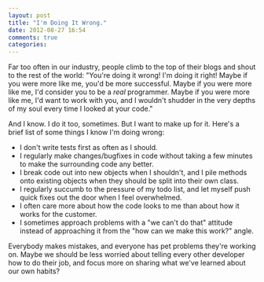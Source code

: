 ```yaml
---
layout: post
title: "I'm Doing It Wrong."
date: 2012-08-27 16:54
comments: true
categories: 
---
```


Far too often in our industry, people climb to the top of their blogs and shout
to the rest of the world: "You're doing it wrong! I'm doing it right! Maybe if
you were more like me, you'd be more successful. Maybe if you were more like me,
I'd consider you to be a *real* programmer. Maybe if you were more like me, I'd
want to work with you, and I wouldn't shudder in the very depths of my soul
every time I looked at your code."

And I know. I do it too, sometimes. But I want to make up for it. Here's a brief
list of some things I know I'm doing wrong:

- I don't write tests first as often as I should.
- I regularly make changes/bugfixes in code without taking a few minutes to make
  the surrounding code any better.
- I break code out into new objects when I shouldn't, and I pile methods onto
  existing objects when they should be split into their own class.
- I regularly succumb to the pressure of my todo list, and let myself push quick
  fixes out the door when I feel overwhelmed.
- I often care more about how the code looks to me than about how it works for
  the customer.
- I sometimes approach problems with a "we can't do that" attitude instead of
  approaching it from the "how can we make this work?" angle.

Everybody makes mistakes, and everyone has pet problems they're working on.
Maybe we should be less worried about telling every other developer how to do
their job, and focus more on sharing what we've learned about our own habits?

